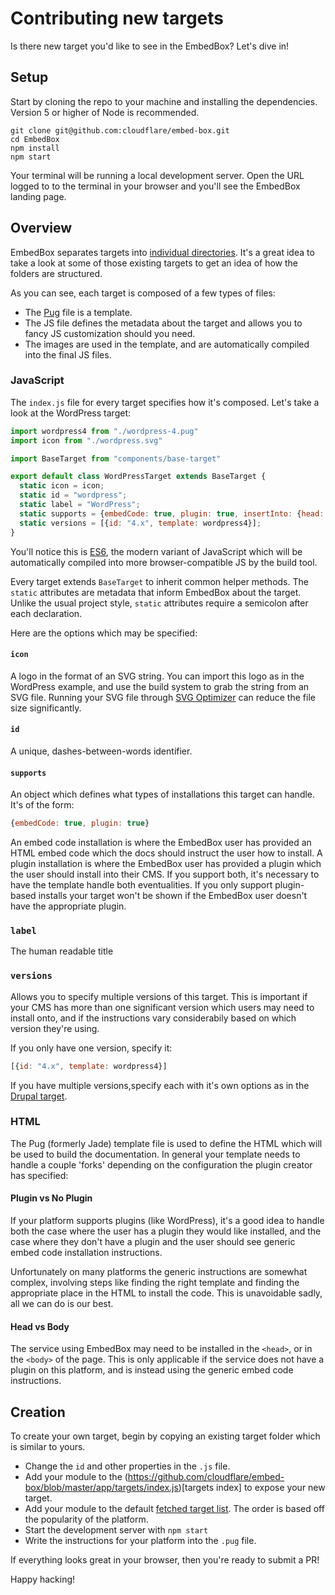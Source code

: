 # Contributing new targets

Is there new target you'd like to see in the EmbedBox? Let's dive in!

## Setup

Start by cloning the repo to your machine and installing the dependencies.
Version 5 or higher of Node is recommended.

```shell
git clone git@github.com:cloudflare/embed-box.git
cd EmbedBox
npm install
npm start
```

Your terminal will be running a local development server.
Open the URL logged to to the terminal in your browser and you'll see the EmbedBox landing page.

## Overview

EmbedBox separates targets into [individual directories](https://github.com/cloudflare/embed-box/tree/master/app/targets).
It's a great idea to take a look at some of those existing targets to get an idea of how the folders are structured.

As you can see, each target is composed of a few types of files:
- The [Pug](https://github.com/cloudflare/embed-box/blob/master/app/targets/wordpress/wordpress-4.pug) file is a template.
- The JS file defines the metadata about the target and allows you to fancy JS customization should you need.
- The images are used in the template, and are automatically compiled into the final JS files.

### JavaScript

The `index.js` file for every target specifies how it's composed.
Let's take a look at the WordPress target:

```javascript
import wordpress4 from "./wordpress-4.pug"
import icon from "./wordpress.svg"

import BaseTarget from "components/base-target"

export default class WordPressTarget extends BaseTarget {
  static icon = icon;
  static id = "wordpress";
  static label = "WordPress";
  static supports = {embedCode: true, plugin: true, insertInto: {head: true, body: true}};
  static versions = [{id: "4.x", template: wordpress4}];
}
```

You'll notice this is [ES6](https://github.com/lukehoban/es6features),
the modern variant of JavaScript which will be automatically compiled into more
browser-compatible JS by the build tool.

Every target extends `BaseTarget` to inherit common helper methods.
The `static` attributes are metadata that inform EmbedBox about the target.
Unlike the usual project style, `static` attributes require a semicolon after each declaration.

Here are the options which may be specified:

#### `icon`

A logo in the format of an SVG string. You can import this logo as in the WordPress example,
and use the build system to grab the string from an SVG file.
Running your SVG file through [SVG Optimizer](https://jakearchibald.github.io/svgomg/)
can reduce the file size significantly.

#### `id`

A unique, dashes-between-words identifier.

#### `supports`

An object which defines what types of installations this target can handle. It's of the form:

```javascript
{embedCode: true, plugin: true}
```

An embed code installation is where the EmbedBox user has provided an HTML embed code
which the docs should instruct the user how to install.
A plugin installation is where the EmbedBox user has provided a plugin which the user should install into their CMS.
If you support both, it's necessary to have the template handle both eventualities.
If you only support plugin-based installs your target won't be shown if the EmbedBox
user doesn't have the appropriate plugin.

### `label`

The human readable title

### `versions`

Allows you to specify multiple versions of this target.
This is important if your CMS has more than one significant version which users may need to install onto,
and if the instructions vary considerabily based on which version they're using.

If you only have one version, specify it:

```javascript
[{id: "4.x", template: wordpress4}]
```

If you have multiple versions,specify each with it's own options as in the
[Drupal target](https://github.com/cloudflare/embed-box/blob/master/app/targets/drupal/index.js).

### HTML

The Pug (formerly Jade) template file is used to define the HTML which will be used to build the documentation.
In general your template needs to handle a couple 'forks' depending on the configuration the plugin creator has specified:

#### Plugin vs No Plugin

If your platform supports plugins (like WordPress),
it's a good idea to handle both the case where the user has a plugin they would like installed,
and the case where they don't have a plugin and the user should see generic embed code installation instructions.

Unfortunately on many platforms the generic instructions are somewhat complex,
involving steps like finding the right template and finding the appropriate place in the HTML to install the code.
This is unavoidable sadly, all we can do is our best.

#### Head vs Body

The service using EmbedBox may need to be installed in the `<head>`, or in the `<body>` of the page.
This is only applicable if the service does not have a plugin on this platform,
and is instead using the generic embed code instructions.

## Creation

To create your own target, begin by copying an existing target folder which is similar to yours.

- Change the `id` and other properties in the `.js` file.
- Add your module to the (https://github.com/cloudflare/embed-box/blob/master/app/targets/index.js)[targets index] to expose your new target.
- Add your module to the default [fetched target list](https://github.com/cloudflare/embed-box/blob/master/modules/embed-box.js). The order is based off the popularity of the platform.
- Start the development server with `npm start`
- Write the instructions for your platform into the `.pug` file.

If everything looks great in your browser, then you're ready to submit a PR!

Happy hacking!
